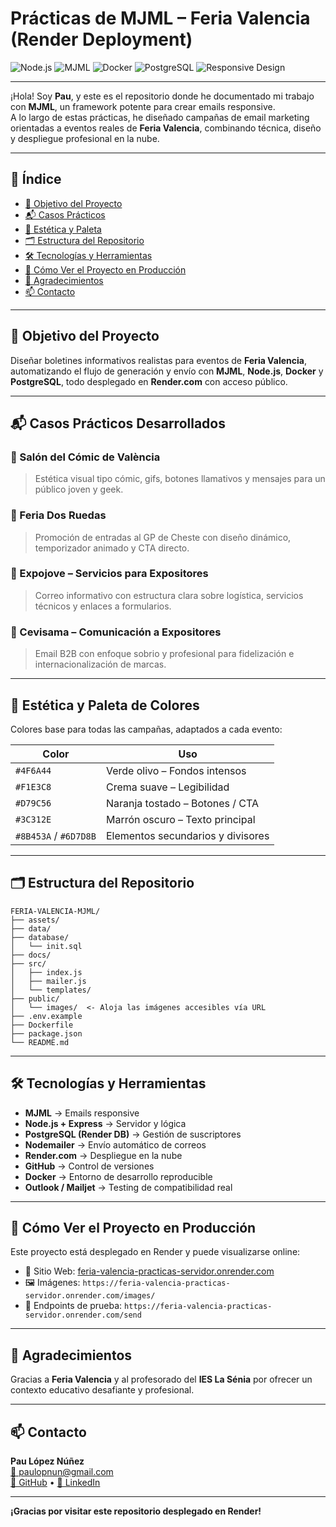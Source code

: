 # Prácticas de MJML – Feria Valencia (Render Deployment)

![Node.js](https://img.shields.io/badge/Node.js-339933?style=flat&logo=node.js&logoColor=white)
![MJML](https://img.shields.io/badge/MJML-FD652F?style=flat&logoColor=white)
![Docker](https://img.shields.io/badge/Docker-2496ED?style=flat&logo=docker&logoColor=white)
![PostgreSQL](https://img.shields.io/badge/PostgreSQL-336791?style=flat&logo=postgresql&logoColor=white)
![Responsive Design](https://img.shields.io/badge/Responsive--Design-0088CC?style=flat&logo=google-chrome&logoColor=white)

---

¡Hola! Soy **Pau**, y este es el repositorio donde he documentado mi trabajo con **MJML**, un framework potente para crear emails responsive.  
A lo largo de estas prácticas, he diseñado campañas de email marketing orientadas a eventos reales de **Feria Valencia**, combinando técnica, diseño y despliegue profesional en la nube.

---

## 📌 Índice

- [🎯 Objetivo del Proyecto](#objetivo-del-proyecto)
- [📬 Casos Prácticos](#casos-prácticos-desarrollados)
- [🎨 Estética y Paleta](#estética-y-paleta-de-colores)
- [🗂️ Estructura del Repositorio](#estructura-del-repositorio)
- [🛠️ Tecnologías y Herramientas](#tecnologías-y-herramientas)
- [🚀 Cómo Ver el Proyecto en Producción](#cómo-ver-el-proyecto-en-producción)
- [🙏 Agradecimientos](#agradecimientos)
- [📫 Contacto](#contacto)

---

## 🎯 Objetivo del Proyecto

Diseñar boletines informativos realistas para eventos de **Feria Valencia**, automatizando el flujo de generación y envío con **MJML**, **Node.js**, **Docker** y **PostgreSQL**, todo desplegado en **Render.com** con acceso público.

---

## 📬 Casos Prácticos Desarrollados

### 🔹 Salón del Cómic de València
> Estética visual tipo cómic, gifs, botones llamativos y mensajes para un público joven y geek.

### 🔹 Feria Dos Ruedas
> Promoción de entradas al GP de Cheste con diseño dinámico, temporizador animado y CTA directo.

### 🔹 Expojove – Servicios para Expositores
> Correo informativo con estructura clara sobre logística, servicios técnicos y enlaces a formularios.

### 🔹 Cevisama – Comunicación a Expositores
> Email B2B con enfoque sobrio y profesional para fidelización e internacionalización de marcas.

---

## 🎨 Estética y Paleta de Colores

Colores base para todas las campañas, adaptados a cada evento:

| Color               | Uso                              |
|--------------------|-----------------------------------|
| `#4F6A44`           | Verde olivo – Fondos intensos     |
| `#F1E3C8`           | Crema suave – Legibilidad         |
| `#D79C56`           | Naranja tostado – Botones / CTA   |
| `#3C312E`           | Marrón oscuro – Texto principal   |
| `#8B453A` / `#6D7D8B` | Elementos secundarios y divisores |

---

## 🗂️ Estructura del Repositorio

```plaintext
FERIA-VALENCIA-MJML/
├── assets/
├── data/
├── database/
│   └── init.sql
├── docs/
├── src/
│   ├── index.js
│   ├── mailer.js
│   └── templates/
├── public/
│   └── images/  <- Aloja las imágenes accesibles vía URL
├── .env.example
├── Dockerfile
├── package.json
└── README.md
```

---

## 🛠️ Tecnologías y Herramientas

- **MJML** → Emails responsive  
- **Node.js + Express** → Servidor y lógica  
- **PostgreSQL (Render DB)** → Gestión de suscriptores  
- **Nodemailer** → Envío automático de correos  
- **Render.com** → Despliegue en la nube  
- **GitHub** → Control de versiones
- **Docker** → Entorno de desarrollo reproducible  
- **Outlook / Mailjet** → Testing de compatibilidad real

---

## 🚀 Cómo Ver el Proyecto en Producción

Este proyecto está desplegado en Render y puede visualizarse online:

- 🔗 Sitio Web: [feria-valencia-practicas-servidor.onrender.com](https://feria-valencia-practicas-servidor.onrender.com/)
- 🖼️ Imágenes: `https://feria-valencia-practicas-servidor.onrender.com/images/`
- 📧 Endpoints de prueba: `https://feria-valencia-practicas-servidor.onrender.com/send`

---

## 🙏 Agradecimientos

Gracias a **Feria Valencia** y al profesorado del **IES La Sénia** por ofrecer un contexto educativo desafiante y profesional.

---

## 📫 Contacto

**Pau López Núñez**  
[📧 paulopnun@gmail.com](mailto:paulopnun@gmail.com)  
[🔗 GitHub](https://github.com/paulopnun) • [🔗 LinkedIn](https://www.linkedin.com/in/paulopnun)

---

**¡Gracias por visitar este repositorio desplegado en Render!**
